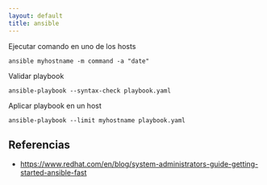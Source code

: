 ```yaml
---
layout: default
title: ansible
---
```


Ejecutar comando en uno de los hosts

    ansible myhostname -m command -a "date"

Validar playbook

    ansible-playbook --syntax-check playbook.yaml

Aplicar playbook en un host

    ansible-playbook --limit myhostname playbook.yaml

## Referencias

* https://www.redhat.com/en/blog/system-administrators-guide-getting-started-ansible-fast
